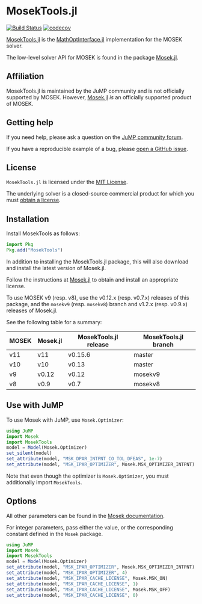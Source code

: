 # MosekTools.jl

[![Build Status](https://github.com/jump-dev/MosekTools.jl/actions/workflows/ci.yml/badge.svg?branch=master)](https://github.com/jump-dev/MosekTools.jl/actions?query=workflow%3ACI)
[![codecov](https://codecov.io/gh/jump-dev/MosekTools.jl/branch/master/graph/badge.svg)](https://codecov.io/gh/jump-dev/MosekTools.jl)

[MosekTools.jl](https://github.com/jump-dev/MosekTools.jl) is the
[MathOptInterface.jl](https://github.com/jump-dev/MathOptInterface.jl)
implementation for the MOSEK solver.

The low-level solver API for MOSEK is found in the package [Mosek.jl](https://github.com/MOSEK/Mosek.jl).

## Affiliation

MosekTools.jl is maintained by the JuMP community and is not officially
supported by MOSEK. However, [Mosek.jl](https://github.com/MOSEK/Mosek.jl) _is_ an officially supported product of
MOSEK.

## Getting help

If you need help, please ask a question on the [JuMP community forum](https://jump.dev/forum).

If you have a reproducible example of a bug, please [open a GitHub issue](https://github.com/jump-dev/MosekTools.jl/issues/new).

## License

`MosekTools.jl` is licensed under the [MIT License](https://github.com/jump-dev/MosekTools.jl/blob/master/LICENSE.md).

The underlying solver is a closed-source commercial product for which you must
[obtain a license](https://www.mosek.com).

## Installation

Install MosekTools as follows:
```julia
import Pkg
Pkg.add("MosekTools")
```

In addition to installing the MosekTools.jl package, this will also download
and install the latest version of Mosek.jl.

Follow the instructions at [Mosek.jl](https://github.com/MOSEK/Mosek.jl) to
obtain and install an appropriate license.

To use MOSEK v9 (resp. v8), use the v0.12.x (resp. v0.7.x) releases of this
package, and the `mosekv9` (resp. `mosekv8`) branch and v1.2.x (resp. v0.9.x)
releases of Mosek.jl.

See the following table for a summary:

| MOSEK | Mosek.jl | MosekTools.jl release | MosekTools.jl branch |
|-------|----------|-----------------------|----------------------|
| v11   | v11      | v0.15.6               | master               |
| v10   | v10      | v0.13                 | master               |
| v9    | v0.12    | v0.12                 | mosekv9              |
| v8    | v0.9     | v0.7                  | mosekv8              |

## Use with JuMP

To use Mosek with JuMP, use `Mosek.Optimizer`:
```julia
using JuMP
import Mosek
import MosekTools
model = Model(Mosek.Optimizer)
set_silent(model)
set_attribute(model, "MSK_DPAR_INTPNT_CO_TOL_DFEAS", 1e-7)
set_attribute(model, "MSK_IPAR_OPTIMIZER", Mosek.MSK_OPTIMIZER_INTPNT)
```
Note that even though the optimizer is `Mosek.Optimizer`, you must additionally
import `MosekTools`.

## Options

All other parameters can be found in the [Mosek documentation](https://docs.mosek.com/latest/opt-server/param-groups.html).

For integer parameters, pass either the value, or the corresponding
constant defined in the `Mosek` package.
```julia
using JuMP
import Mosek
import MosekTools
model = Model(Mosek.Optimizer)
set_attribute(model, "MSK_IPAR_OPTIMIZER", Mosek.MSK_OPTIMIZER_INTPNT)
set_attribute(model, "MSK_IPAR_OPTIMIZER", 4)
set_attribute(model, "MSK_IPAR_CACHE_LICENSE", Mosek.MSK_ON)
set_attribute(model, "MSK_IPAR_CACHE_LICENSE", 1)
set_attribute(model, "MSK_IPAR_CACHE_LICENSE", Mosek.MSK_OFF)
set_attribute(model, "MSK_IPAR_CACHE_LICENSE", 0)
```
